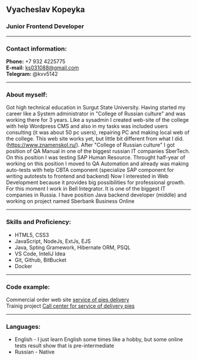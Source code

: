## Vyacheslav Kopeyka
### Junior Frontend Developer
---
### Contact information:
**Phone:** +7 932 4225775<br>
**E-mail:** ks031088@gmail.com<br>
**Telegram:** @kvv5142<br>

---
### About myself: 
Got high technical education in Surgut State University. Having started my career like a System administrator in "College of Russian culture" and was working there for 3 years.  Like a sysadmin I created web-site of the college with help Wordpress CMS and also in my tasks was included users consulting (it was about 50 pc users), repairing PC and making local web of the college. This web site works yet, but little bit different from what I did.(https://www.znamenskol.ru/).
After "College of Russian culture" I got position of QA Manual in one of the biggest russian IT companies SberTech. On this position I was testing SAP Human Resource. Throught half-year of working on this position I moved to QA Automation and already was making auto-tests with help CBTA component (specialize SAP component for writing autotests to frontend and backend)
Now I interested in Web Development because it provides big possibilities for professional growth.
For this moment I work in Bell Integrator. It is one of the biggest IT companies in Russia. I have position Java backend developer (middle) and working on project named Sberbank Business Online

---
### Skills and Proficiency:
- HTML5, CSS3
- JavaScript, NodeJs, ExtJs, EJS
- Java, Spting Gramework, Hibernate ORM, PSQL
- VS Code, InteliJ Idea
- Git, Github, BitBucket
- Docker

---
### Code example:
Commercial order web site [service of pies delivery](https://github.com/slidvo/vashipirogi)<br>
Trainig project [Call center for service of delivery pies](https://github.com/slidvo/piesapp)

---

### Languages:

- English \- I just learn English some times like a hobby, but some online tests result show  that is pre-intermediate
- Russian \- Native